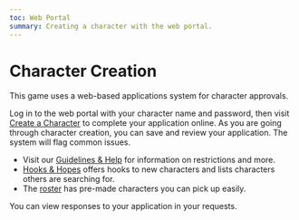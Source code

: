 ```yaml
---
toc: Web Portal
summary: Creating a character with the web portal.
---
```

# Character Creation

This game uses a web-based applications system for character approvals.

Log in to the web portal with your character name and password, then visit [Create a Character](/chargen) to complete your application online. As you are going through character creation, you can save and review your application.  The system will flag common issues.

* Visit our [Guidelines & Help](/wiki/join_us) for information on restrictions and more.
* [Hooks & Hopes](/wiki/hooks__amp__hopes) offers hooks to new characters and lists characters others are searching for.
* The [roster](/roster) has pre-made characters you can pick up easily.

You can view responses to your application in your requests.
